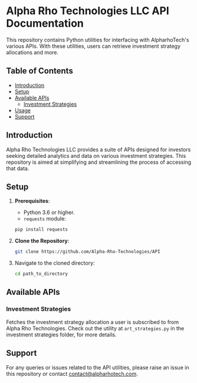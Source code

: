# Alpha Rho Technologies LLC API Documentation

This repository contains Python utilities for interfacing with AlpharhoTech's various APIs. With these utilities, users can retrieve investment strategy allocations and more.

## Table of Contents

- [Introduction](#introduction)
- [Setup](#setup)
- [Available APIs](#available-apis)
    - [Investment Strategies](#strategy-allocation)
    <!-- - [Other API](#other-api) (Replace 'Other API' with the actual name) -->
- [Usage](#usage)
- [Support](#support)

## Introduction

Alpha Rho Technologies LLC provides a suite of APIs designed for investors seeking detailed analytics and data on various investment strategies. This repository is aimed at simplifying and streamlining the process of accessing that data.

## Setup

1. **Prerequisites**:

    - Python 3.6 or higher.
    - `requests` module:
    ```bash
    pip install requests
    ```

2. **Clone the Repository**:

    ```bash
    git clone https://github.com/Alpha-Rho-Technologies/API
    ```

3. Navigate to the cloned directory:

    ```bash
    cd path_to_directory
    ```

## Available APIs

### Investment Strategies

Fetches the investment strategy allocation a user is subscribed to from Alpha Rho Technologies. Check out the utility at `art_strategies.py` in the investment strategies folder, for more details.

## Support

For any queries or issues related to the API utilities, please raise an issue in this repository or contact contact@alpharhotech.com.

